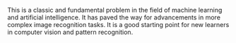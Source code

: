 This is a classic and fundamental problem in the field of machine learning and artificial intelligence.
It has paved the way for advancements in more complex image recognition tasks.
It is a good starting point for new learners in computer vision and pattern recognition.
